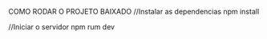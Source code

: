 COMO RODAR O PROJETO BAIXADO
//Instalar as dependencias
npm install

//Iniciar o servidor
npm rum dev